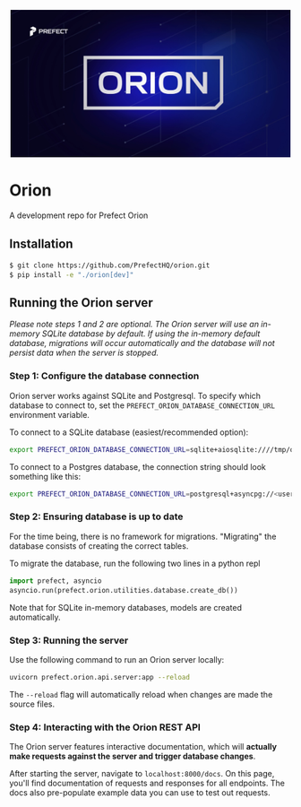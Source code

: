 <p align="center"><img src="docs/orion_logo.jpg" width=500></p>

# Orion

A development repo for Prefect Orion

## Installation

```bash
$ git clone https://github.com/PrefectHQ/orion.git
$ pip install -e "./orion[dev]"
```

## Running the Orion server

*Please note steps 1 and 2 are optional. The Orion server will use an in-memory SQLite database by default. If using the in-memory default database, migrations will occur automatically and the database will not persist data when the server is stopped.*
### Step 1: Configure the database connection

Orion server works against SQLite and Postgresql. To specify which database to connect to, set the `PREFECT_ORION_DATABASE_CONNECTION_URL` environment variable.

To connect to a SQLite database (easiest/recommended option):

```bash
export PREFECT_ORION_DATABASE_CONNECTION_URL=sqlite+aiosqlite:////tmp/orion.db
```

To connect to a Postgres database, the connection string should look something like this:

```bash
export PREFECT_ORION_DATABASE_CONNECTION_URL=postgresql+asyncpg://<username>:<password>@<hostname>/<dbname>'
```

### Step 2: Ensuring database is up to date

For the time being, there is no framework for migrations. "Migrating" the database consists of creating the correct tables.

To migrate the database, run the following two lines in a python repl

```python
import prefect, asyncio
asyncio.run(prefect.orion.utilities.database.create_db())
```

Note that for SQLite in-memory databases, models are created automatically.

### Step 3: Running the server

Use the following command to run an Orion server locally:

```bash
uvicorn prefect.orion.api.server:app --reload
```

The `--reload` flag will automatically reload when changes are made the source files.

### Step 4: Interacting with the Orion REST API

The Orion server features interactive documentation, which will **actually make requests against the server and trigger database changes**.

After starting the server, navigate to `localhost:8000/docs`. On this page, you'll find documentation of requests and responses for all endpoints. The docs also pre-populate example data you can use to test out requests.
